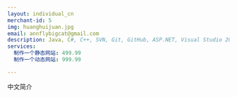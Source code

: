 ```yaml
---
layout: individual_cn
merchant-id: 5
img: huanghuijuan.jpg
email: annflybigcat@gmail.com
description: Java, C#, C++, SVN, Git, GitHub, ASP.NET, Visual Studio 2008, Servelet, Bean, EL, JSTL, JDBC, MVC, Maven, Spring Framework, hibernate, JPA, Node.js, JavaScript, Express Framework, Tomcat Server, HTML, CSS, JQuery, Ajax, Mysql, Postpresql, SQL Server, MongoDB, Windows, OS X, Linux
services:
  制作一个静态网站: 499.99
  制作一个动态网站: 999.99

---
```


中文简介